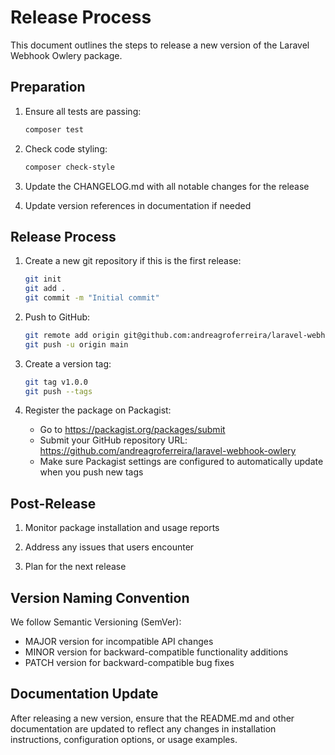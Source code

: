 # Release Process

This document outlines the steps to release a new version of the Laravel Webhook Owlery package.

## Preparation

1. Ensure all tests are passing:
   ```bash
   composer test
   ```

2. Check code styling:
   ```bash
   composer check-style
   ```

3. Update the CHANGELOG.md with all notable changes for the release

4. Update version references in documentation if needed

## Release Process

1. Create a new git repository if this is the first release:
   ```bash
   git init
   git add .
   git commit -m "Initial commit"
   ```

2. Push to GitHub:
   ```bash
   git remote add origin git@github.com:andreagroferreira/laravel-webhook-owlery.git
   git push -u origin main
   ```

3. Create a version tag:
   ```bash
   git tag v1.0.0
   git push --tags
   ```

4. Register the package on Packagist:
   - Go to https://packagist.org/packages/submit
   - Submit your GitHub repository URL: https://github.com/andreagroferreira/laravel-webhook-owlery
   - Make sure Packagist settings are configured to automatically update when you push new tags

## Post-Release

1. Monitor package installation and usage reports

2. Address any issues that users encounter

3. Plan for the next release

## Version Naming Convention

We follow Semantic Versioning (SemVer):

- MAJOR version for incompatible API changes
- MINOR version for backward-compatible functionality additions
- PATCH version for backward-compatible bug fixes

## Documentation Update

After releasing a new version, ensure that the README.md and other documentation are updated to reflect any changes in installation instructions, configuration options, or usage examples.